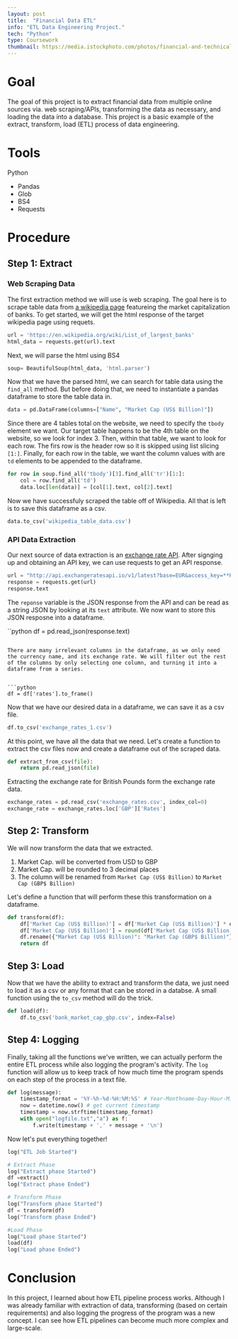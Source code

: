 ```yaml
---
layout: post
title:  "Financial Data ETL"
info: "ETL Data Engineering Project."
tech: "Python"
type: Coursework
thumbnail: https://media.istockphoto.com/photos/financial-and-technical-data-analysis-graph-showing-stock-market-picture-id943292690?k=6&m=943292690&s=612x612&w=0&h=AqwqtxoCVyAmgi1sYfGwsYKHpb_6pT19AVHmzmGg-a4=
---
```




# Goal
The goal of this project is to extract financial data from multiple online sources via. web scraping/APIs, transforming the data as necessary, and loading the data into a database.
This project is a basic example of the extract, transform, load (ETL) process of data engineering. 


# Tools
Python
- Pandas
- Glob
- BS4
- Requests


# Procedure


## Step 1: Extract

### Web Scraping Data
The first extraction method we will use is web scraping. The goal here is to scrape table data from [a wikipedia page](https://en.wikipedia.org/wiki/List_of_largest_banks) featureing the market capitalization of banks. 
To get started, we will get the html response of the target wikipedia page using requets.

```python
url = 'https://en.wikipedia.org/wiki/List_of_largest_banks'
html_data = requests.get(url).text
```
Next, we will parse the html using BS4

```python
soup= BeautifulSoup(html_data, 'html.parser')
```

Now that we have the parsed html, we can search for table data using the ```find_all``` method. But before doing that, we need to instantiate a pandas dataframe to store the table data in.

```python
data = pd.DataFrame(columns=["Name", "Market Cap (US$ Billion)"])
```

Since there are 4 tables total on the website, we need to specify the ```tbody``` element we want. Our target table happens to be the 4th table on the website, so we look for index 3. Then, within that table, we want to look for each row. The firs row is the header row so it is skipped using list slicing ```[1:]```. Finally, for each row in the table, we want the column values with are ```td``` elements to be appended to the dataframe. 

```python
for row in soup.find_all('tbody')[3].find_all('tr')[1:]:
    col = row.find_all('td')
    data.loc[len(data)] = [col[1].text, col[2].text]
```

Now we have successfuly scraped the table off of Wikipedia. All that is left is to save this dataframe as a csv.

```python
data.to_csv('wikipedia_table_data.csv')
```


### API Data Extraction
Our next source of data extraction is an [exchange rate API](https://exchangeratesapi.io/). After signging up and obtaining an API key, we can use requests to get an API response. 


```python
url = "http://api.exchangeratesapi.io/v1/latest?base=EUR&access_key=**KEY**"
response = requests.get(url)
response.text
```


The ```reponse``` variable is the JSON response from the API and can be read as a string JSON by looking at its ```text``` attribute. We now want to store this JSON resposne into a dataframe.


``python
df = pd.read_json(response.text)
```

There are many irrelevant columns in the dataframe, as we only need the currency name, and its exchange rate. We will filter out the rest of the columns by only selecting one column, and turning it into a dataframe from a series.


```python
df = df['rates'].to_frame()
```

Now that we have our desired data in a dataframe, we can save it as a csv file.

```python
df.to_csv('exchange_rates_1.csv')
```

At this point, we have all the data that we need. Let's create a function to extract the csv files now and create a dataframe out of the scraped data.

```python
def extract_from_csv(file):
    return pd.read_json(file)
```

Extracting the exchange rate for British Pounds form the exchange rate data.

```python
exchange_rates = pd.read_csv('exchange_rates.csv', index_col=0)
exchange_rate = exchange_rates.loc['GBP']['Rates']
```



## Step 2: Transform
We will now transform the data that we extracted.

1. Market Cap. will be converted from USD to GBP
2. Market Cap. will be rounded to 3 decimal places
3. The column will be renamed from ```Market Cap (US$ Billion)``` to ```Market Cap (GBP$ Billion)```  


Let's define a function that will perform these this transformation on a dataframe.

```python
def transform(df):
    df['Market Cap (US$ Billion)'] = df['Market Cap (US$ Billion)'] * exchange_rate
    df['Market Cap (US$ Billion)'] = round(df['Market Cap (US$ Billion)'], 3)
    df.rename({"Market Cap (US$ Billion)": "Market Cap (GBP$ Billion)"}, axis=1, inplace=True)
    return df
```


## Step 3: Load
Now that we have the ability to extract and transform the data, we just need to load it as a csv or any format that can be stored in a databse.
A small function using the ```to_csv``` method will do the trick.


```python
def load(df):
    df.to_csv('bank_market_cap_gbp.csv', index=False)
```


## Step 4: Logging 
Finally, taking all the functions we've written, we can actually perform the entire ETL process while also logging the program's activity.
The ```log``` function will allow us to keep track of how much time the program spends on each step of the process in a text file. 

```python
def log(message):
    timestamp_format = '%Y-%h-%d-%H:%M:%S' # Year-Monthname-Day-Hour-Minute-Second
    now = datetime.now() # get current timestamp
    timestamp = now.strftime(timestamp_format)
    with open("logfile.txt","a") as f:
        f.write(timestamp + ',' + message + '\n')
```

Now let's put everything together!


```python
log("ETL Job Started")

# Extract Phase
log("Extract phase Started")
df =extract()
log("Extract phase Ended")

# Transform Phase
log("Transform phase Started")
df = transform(df)
log("Transform phase Ended")

#Load Phase
log("Load phase Started")
load(df)
log("Load phase Ended")
```

# Conclusion
In this project, I learned about how ETL pipeline process works. Although I was already familiar with extraction of data, transforming (based on certain requirements) and also logging the progress of the program was a new concept. I can see how ETL pipelines can become much more complex and large-scale. 
